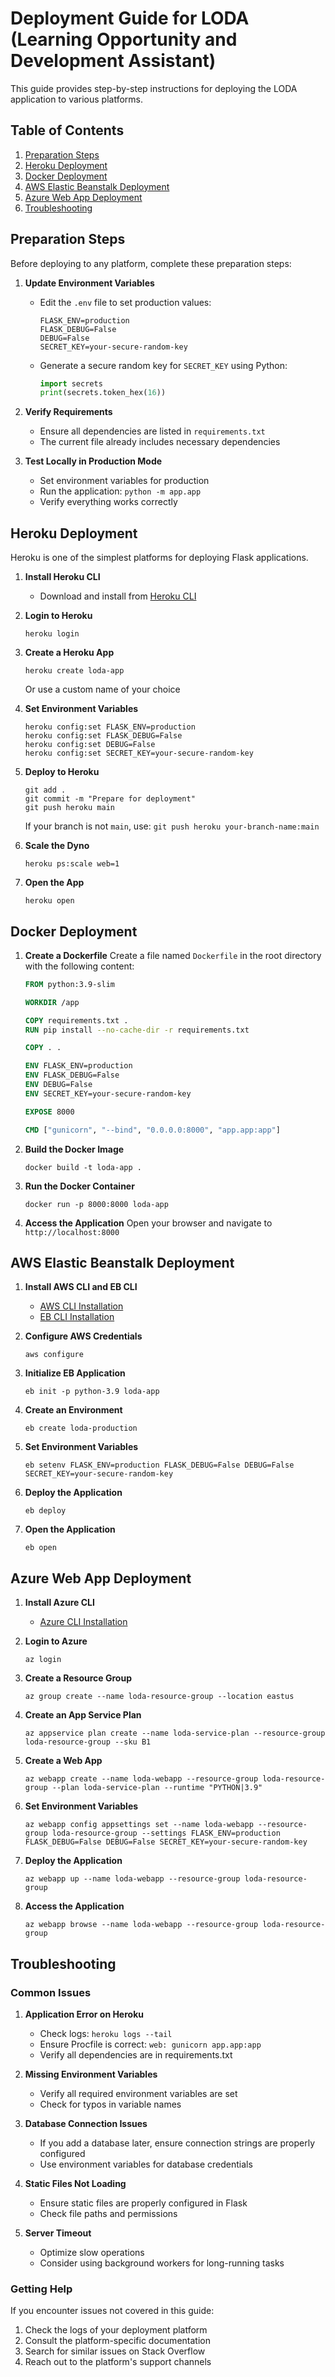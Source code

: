 # Deployment Guide for LODA (Learning Opportunity and Development Assistant)

This guide provides step-by-step instructions for deploying the LODA application to various platforms.

## Table of Contents
1. [Preparation Steps](#preparation-steps)
2. [Heroku Deployment](#heroku-deployment)
3. [Docker Deployment](#docker-deployment)
4. [AWS Elastic Beanstalk Deployment](#aws-elastic-beanstalk-deployment)
5. [Azure Web App Deployment](#azure-web-app-deployment)
6. [Troubleshooting](#troubleshooting)

## Preparation Steps

Before deploying to any platform, complete these preparation steps:

1. **Update Environment Variables**
   - Edit the `.env` file to set production values:
     ```
     FLASK_ENV=production
     FLASK_DEBUG=False
     DEBUG=False
     SECRET_KEY=your-secure-random-key
     ```
   - Generate a secure random key for `SECRET_KEY` using Python:
     ```python
     import secrets
     print(secrets.token_hex(16))
     ```

2. **Verify Requirements**
   - Ensure all dependencies are listed in `requirements.txt`
   - The current file already includes necessary dependencies

3. **Test Locally in Production Mode**
   - Set environment variables for production
   - Run the application: `python -m app.app`
   - Verify everything works correctly

## Heroku Deployment

Heroku is one of the simplest platforms for deploying Flask applications.

1. **Install Heroku CLI**
   - Download and install from [Heroku CLI](https://devcenter.heroku.com/articles/heroku-cli)

2. **Login to Heroku**
   ```
   heroku login
   ```

3. **Create a Heroku App**
   ```
   heroku create loda-app
   ```
   Or use a custom name of your choice

4. **Set Environment Variables**
   ```
   heroku config:set FLASK_ENV=production
   heroku config:set FLASK_DEBUG=False
   heroku config:set DEBUG=False
   heroku config:set SECRET_KEY=your-secure-random-key
   ```

5. **Deploy to Heroku**
   ```
   git add .
   git commit -m "Prepare for deployment"
   git push heroku main
   ```
   If your branch is not `main`, use: `git push heroku your-branch-name:main`

6. **Scale the Dyno**
   ```
   heroku ps:scale web=1
   ```

7. **Open the App**
   ```
   heroku open
   ```

## Docker Deployment

1. **Create a Dockerfile**
   Create a file named `Dockerfile` in the root directory with the following content:
   ```dockerfile
   FROM python:3.9-slim

   WORKDIR /app

   COPY requirements.txt .
   RUN pip install --no-cache-dir -r requirements.txt

   COPY . .

   ENV FLASK_ENV=production
   ENV FLASK_DEBUG=False
   ENV DEBUG=False
   ENV SECRET_KEY=your-secure-random-key

   EXPOSE 8000

   CMD ["gunicorn", "--bind", "0.0.0.0:8000", "app.app:app"]
   ```

2. **Build the Docker Image**
   ```
   docker build -t loda-app .
   ```

3. **Run the Docker Container**
   ```
   docker run -p 8000:8000 loda-app
   ```

4. **Access the Application**
   Open your browser and navigate to `http://localhost:8000`

## AWS Elastic Beanstalk Deployment

1. **Install AWS CLI and EB CLI**
   - [AWS CLI Installation](https://aws.amazon.com/cli/)
   - [EB CLI Installation](https://docs.aws.amazon.com/elasticbeanstalk/latest/dg/eb-cli3-install.html)

2. **Configure AWS Credentials**
   ```
   aws configure
   ```

3. **Initialize EB Application**
   ```
   eb init -p python-3.9 loda-app
   ```

4. **Create an Environment**
   ```
   eb create loda-production
   ```

5. **Set Environment Variables**
   ```
   eb setenv FLASK_ENV=production FLASK_DEBUG=False DEBUG=False SECRET_KEY=your-secure-random-key
   ```

6. **Deploy the Application**
   ```
   eb deploy
   ```

7. **Open the Application**
   ```
   eb open
   ```

## Azure Web App Deployment

1. **Install Azure CLI**
   - [Azure CLI Installation](https://docs.microsoft.com/en-us/cli/azure/install-azure-cli)

2. **Login to Azure**
   ```
   az login
   ```

3. **Create a Resource Group**
   ```
   az group create --name loda-resource-group --location eastus
   ```

4. **Create an App Service Plan**
   ```
   az appservice plan create --name loda-service-plan --resource-group loda-resource-group --sku B1
   ```

5. **Create a Web App**
   ```
   az webapp create --name loda-webapp --resource-group loda-resource-group --plan loda-service-plan --runtime "PYTHON|3.9"
   ```

6. **Set Environment Variables**
   ```
   az webapp config appsettings set --name loda-webapp --resource-group loda-resource-group --settings FLASK_ENV=production FLASK_DEBUG=False DEBUG=False SECRET_KEY=your-secure-random-key
   ```

7. **Deploy the Application**
   ```
   az webapp up --name loda-webapp --resource-group loda-resource-group
   ```

8. **Access the Application**
   ```
   az webapp browse --name loda-webapp --resource-group loda-resource-group
   ```

## Troubleshooting

### Common Issues

1. **Application Error on Heroku**
   - Check logs: `heroku logs --tail`
   - Ensure Procfile is correct: `web: gunicorn app.app:app`
   - Verify all dependencies are in requirements.txt

2. **Missing Environment Variables**
   - Verify all required environment variables are set
   - Check for typos in variable names

3. **Database Connection Issues**
   - If you add a database later, ensure connection strings are properly configured
   - Use environment variables for database credentials

4. **Static Files Not Loading**
   - Ensure static files are properly configured in Flask
   - Check file paths and permissions

5. **Server Timeout**
   - Optimize slow operations
   - Consider using background workers for long-running tasks

### Getting Help

If you encounter issues not covered in this guide:

1. Check the logs of your deployment platform
2. Consult the platform-specific documentation
3. Search for similar issues on Stack Overflow
4. Reach out to the platform's support channels